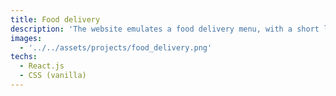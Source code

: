 ```yaml
---
title: Food delivery
description: 'The website emulates a food delivery menu, with a short list of different meals, where the user can add/remove quantity and then complete the order in the cart. This exercise helped me to approach React.js.'
images:
  - '../../assets/projects/food_delivery.png'
techs:
  - React.js
  - CSS (vanilla)
---
```

